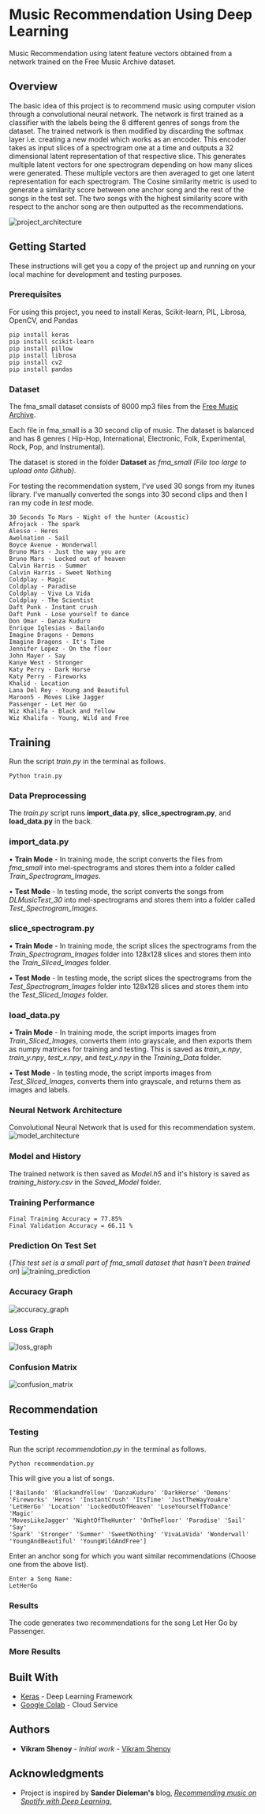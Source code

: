 # Music Recommendation Using Deep Learning

Music Recommendation using latent feature vectors obtained from a network trained on the Free Music Archive dataset.

## Overview

The basic idea of this project is to recommend music using computer vision through a convolutional neural network. The network is first trained as a classifier with the labels being the 8 different genres of songs from the dataset. The trained network is then modified by discarding the softmax layer i.e. creating a new model which works as an encoder. This encoder takes as input slices of a spectrogram one at a time and outputs a 32 dimensional latent representation of that respective slice. This generates multiple latent vectors for one spectrogram depending on how many slices were generated. These multiple vectors are then averaged to get one latent representation for each spectrogram. The Cosine similarity metric is used to generate a similarity score between one anchor song and the rest of the songs in the test set. The two songs with the highest similarity score with respect to the anchor song are then outputted as the recommendations.

![project_architecture](https://github.com/VikramShenoy97/Music-Recommendation-Using-Deep-Learning/blob/master/Images/dlmusic.jpg)

## Getting Started

These instructions will get you a copy of the project up and running on your local machine for development and testing purposes.

### Prerequisites

For using this project, you need to install Keras, Scikit-learn, PIL, Librosa, OpenCV, and Pandas

```
pip install keras
pip install scikit-learn
pip install pillow
pip install librosa
pip install cv2
pip install pandas
```

### Dataset
The fma_small dataset consists of 8000 mp3 files from the [Free Music Archive](https://github.com/mdeff/fma).

Each file in fma_small is  a 30 second clip of music. The dataset is balanced and has 8 genres ( Hip-Hop, International, Electronic, Folk, Experimental, Rock, Pop, and Instrumental).

The dataset is stored in the folder **Dataset** as *fma_small* *(File too large to upload onto Github)*.

For testing the recommendation system, I've used 30 songs from my itunes library. I've manually converted the songs into 30 second clips and then I ran my code in *test* mode.

```
30 Seconds To Mars - Night of the hunter (Acoustic)
Afrojack - The spark
Alesso - Heros
Awolnation - Sail
Boyce Avenue - Wonderwall
Bruno Mars - Just the way you are
Bruno Mars - Locked out of heaven
Calvin Harris - Summer
Calvin Harris - Sweet Nothing
Coldplay - Magic
Coldplay - Paradise
Coldplay - Viva La Vida
Coldplay - The Scientist
Daft Punk - Instant crush
Daft Punk - Lose yourself to dance
Don Omar - Danza Kuduro
Enrique Iglesias - Bailando
Imagine Dragons - Demons
Imagine Dragons - It's Time
Jennifer Lopez - On the floor 
John Mayer - Say
Kanye West - Stronger
Katy Perry - Dark Horse
Katy Perry - Fireworks
Khalid - Location
Lana Del Rey - Young and Beautiful
Maroon5 - Moves Like Jagger
Passenger - Let Her Go
Wiz Khalifa - Black and Yellow
Wiz Khalifa - Young, Wild and Free
```

## Training

Run the script *train.py* in the terminal as follows.
```
Python train.py
```

### Data Preprocessing

The *train.py* script runs **import_data.py**, **slice_spectrogram.py**, and **load_data.py** in the back.

### import_data.py
• **Train Mode** - In training mode, the script converts the files from *fma_small* into mel-spectrograms and stores them into a folder called *Train_Spectrogram_Images*.


• **Test Mode** - In testing mode, the script converts the songs from *DLMusicTest_30* into mel-spectrograms and stores them into a folder called *Test_Spectrogram_Images*.

### slice_spectrogram.py
• **Train Mode** - In training mode, the script slices the spectrograms from the *Train_Spectrogram_Images* folder into 128x128 slices and stores them into the *Train_Sliced_Images* folder.


• **Test Mode** - In testing mode, the script slices the spectrograms from the *Test_Spectrogram_Images* folder into 128x128 slices and stores them into the *Test_Sliced_Images* folder.

### load_data.py
• **Train Mode** - In training mode, the script imports images from *Train_Sliced_Images*, converts them into grayscale, and then exports them as numpy matrices for training and testing. This is saved as *train_x.npy*, *train_y.npy*, *test_x.npy*, and *test_y.npy* in the *Training_Data* folder.


• **Test Mode** - In testing mode, the script imports images from *Test_Sliced_Images*, converts them into grayscale, and returns them as images and labels.

### Neural Network Architecture

Convolutional Neural Network that is used for this recommendation system.
![model_architecture](https://github.com/VikramShenoy97/Music-Recommendation-Using-Deep-Learning/blob/master/Saved_Model/Model_Architecture.jpg)

### Model and History

The trained network is then saved as *Model.h5* and it's history is saved as *training_history.csv* in the *Saved_Model* folder.

### Training Performance

```
Final Training Accuracy = 77.85%
Final Validation Accuracy = 66.11 %
```

### Prediction On Test Set 
(*This test set is a small part of fma_small dataset that hasn't been trained on*)
![training_prediction](https://github.com/VikramShenoy97/Music-Recommendation-Using-Deep-Learning/blob/master/Graphs/Training_Prediction.jpg)

### Accuracy Graph
![accuracy_graph](https://github.com/VikramShenoy97/Music-Recommendation-Using-Deep-Learning/blob/master/Graphs/Accuracy_Graph.png)

### Loss Graph
![loss_graph](https://github.com/VikramShenoy97/Music-Recommendation-Using-Deep-Learning/blob/master/Graphs/Loss_Graph.png)

### Confusion Matrix
![confusion_matrix](https://github.com/VikramShenoy97/Music-Recommendation-Using-Deep-Learning/blob/master/Graphs/Confusion_Matrix.png)


## Recommendation

### Testing

Run the script *recommendation.py* in the terminal as follows.
```
Python recommendation.py
```

This will give you a list of songs.
```
['Bailando' 'BlackandYellow' 'DanzaKuduro' 'DarkHorse' 'Demons'
'Fireworks' 'Heros' 'InstantCrush' 'ItsTime' 'JustTheWayYouAre'
'LetHerGo' 'Location' 'LockedOutOfHeaven' 'LoseYourselfToDance' 'Magic'
'MovesLikeJagger' 'NightOfTheHunter' 'OnTheFloor' 'Paradise' 'Sail' 'Say'
'Spark' 'Stronger' 'Summer' 'SweetNothing' 'VivaLaVida' 'Wonderwall'
'YoungAndBeautiful' 'YoungWildAndFree']
```

Enter an anchor song for which you want similar recommendations (Choose one from the above list).
```
Enter a Song Name:
LetHerGo
```
### Results
The code generates two recommendations for the song Let Her Go by Passenger.



### More Results

## Built With

* [Keras](https://keras.io) - Deep Learning Framework
* [Google Colab](https://colab.research.google.com/notebooks/welcome.ipynb) - Cloud Service

## Authors

* **Vikram Shenoy** - *Initial work* - [Vikram Shenoy](https://github.com/VikramShenoy97)

## Acknowledgments

* Project is inspired by **Sander Dieleman's** blog, [*Recommending music on Spotify with Deep Learning.*](http://benanne.github.io/2014/08/05/spotify-cnns.html)
